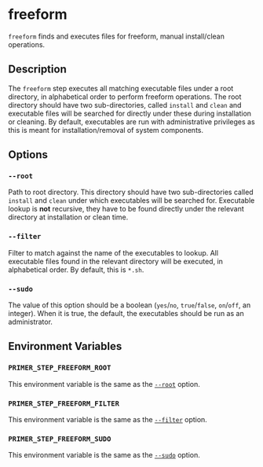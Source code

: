 # freeform

`freeform` finds and executes files for freeform, manual install/clean
operations.

## Description

The `freeform` step executes all matching executable files under a root
directory, in alphabetical order to perform freeform operations. The root
directory should have two sub-directories, called `install` and `clean` and
executable files will be searched for directly under these during installation
or cleaning. By default, executables are run with administrative privileges as
this is meant for installation/removal of system components.

## Options

### `--root`

Path to root directory. This directory should have two sub-directories called
`install` and `clean` under which executables will be searched for. Executable
lookup is **not** recursive, they have to be found directly under the relevant
directory at installation or clean time.

### `--filter`

Filter to match against the name of the executables to lookup. All executable
files found in the relevant directory will be executed, in alphabetical order.
By default, this is `*.sh`.

### `--sudo`

The value of this option should be a boolean (`yes`/`no`, `true`/`false`,
`on`/`off`, an integer). When it is true, the default, the executables should be
run as an administrator.

## Environment Variables

### `PRIMER_STEP_FREEFORM_ROOT`

This environment variable is the same as the [`--root`](#--root) option.

### `PRIMER_STEP_FREEFORM_FILTER`

This environment variable is the same as the [`--filter`](#--filter) option.

### `PRIMER_STEP_FREEFORM_SUDO`

This environment variable is the same as the [`--sudo`](#--sudo) option.
